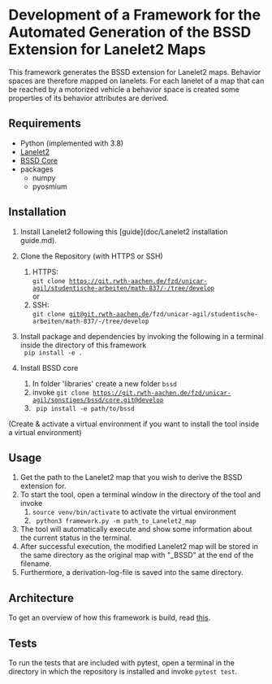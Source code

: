 # Development of a Framework for the Automated Generation of the BSSD Extension for Lanelet2 Maps

This framework generates the BSSD extension for Lanelet2 maps. Behavior spaces are therefore mapped
on lanelets. For each lanelet of a map that can be reached by a motorized vehicle a behavior
space is created some properties of its behavior attributes are derived.

## Requirements

- Python (implemented with 3.8)
- [Lanelet2](https://github.com/fzi-forschungszentrum-informatik/Lanelet2)
- [BSSD Core](https://git.rwth-aachen.de/fzd/unicar-agil/sonstiges/bssd/core)
- packages
  - numpy
  - pyosmium
  
## Installation

1. Install Lanelet2 following this [guide](doc/Lanelet2 installation guide.md).

2. Clone the Repository (with HTTPS or SSH)
   1. HTTPS:  
   <code>git clone https://git.rwth-aachen.de/fzd/unicar-agil/studentische-arbeiten/math-837/-/tree/develop </code>
   or 
   2. SSH:  
   <code>git clone git@git.rwth-aachen.de/fzd/unicar-agil/studentische-arbeiten/math-837/-/tree/develop</code>
3. Install package and dependencies by invoking the following in a terminal inside the directory of this framework  
   <code> pip install -e .</code>
4. Install BSSD core
   1. In folder 'libraries' create a new folder <code>bssd</code>
   2. invoke <code>git clone https://git.rwth-aachen.de/fzd/unicar-agil/sonstiges/bssd/core.git@develop </code>
   3. <code> pip install -e path/to/bssd </code>
   
(Create & activate a virtual environment if you want to install the tool inside a virtual environment)

## Usage

1. Get the path to the Lanelet2 map that you wish to derive the BSSD extension for.
2. To start the tool, open a terminal window in the directory of the tool and invoke 
   1. <code>source venv/bin/activate</code> to activate the virtual environment
   2. <code> python3 framework.py -m path_to_Lanelet2_map </code>
3. The tool will automatically execute and show some information about the current status in the terminal.
4. After successful execution, the modified Lanelet2 map will be stored in the same directory as the original map
with "_BSSD" at the end of the filename.
5. Furthermore, a derivation-log-file is saved into the same directory.

## Architecture

To get an overview of how this framework is build, read [this](doc/architecture.md).

## Tests

To run the tests that are included with pytest, open a terminal in the directory in which the repository
is installed and invoke <code>pytest test</code>.